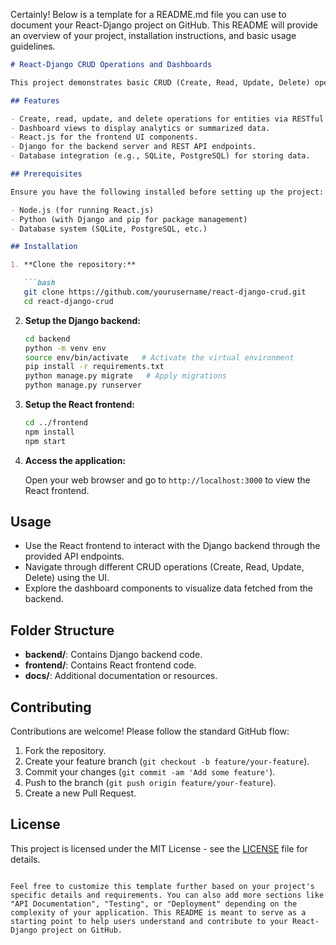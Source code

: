 Certainly! Below is a template for a README.md file you can use to document your React-Django project on GitHub. This README will provide an overview of your project, installation instructions, and basic usage guidelines.

```markdown
# React-Django CRUD Operations and Dashboards

This project demonstrates basic CRUD (Create, Read, Update, Delete) operations using React.js for the frontend and Django for the backend. It also includes dashboard components to visualize data from the backend.

## Features

- Create, read, update, and delete operations for entities via RESTful APIs.
- Dashboard views to display analytics or summarized data.
- React.js for the frontend UI components.
- Django for the backend server and REST API endpoints.
- Database integration (e.g., SQLite, PostgreSQL) for storing data.

## Prerequisites

Ensure you have the following installed before setting up the project:

- Node.js (for running React.js)
- Python (with Django and pip for package management)
- Database system (SQLite, PostgreSQL, etc.)

## Installation

1. **Clone the repository:**

   ```bash
   git clone https://github.com/yourusername/react-django-crud.git
   cd react-django-crud
   ```

2. **Setup the Django backend:**

   ```bash
   cd backend
   python -m venv env
   source env/bin/activate   # Activate the virtual environment
   pip install -r requirements.txt
   python manage.py migrate   # Apply migrations
   python manage.py runserver
   ```

3. **Setup the React frontend:**

   ```bash
   cd ../frontend
   npm install
   npm start
   ```

4. **Access the application:**

   Open your web browser and go to `http://localhost:3000` to view the React frontend.

## Usage

- Use the React frontend to interact with the Django backend through the provided API endpoints.
- Navigate through different CRUD operations (Create, Read, Update, Delete) using the UI.
- Explore the dashboard components to visualize data fetched from the backend.

## Folder Structure

- **backend/**: Contains Django backend code.
- **frontend/**: Contains React frontend code.
- **docs/**: Additional documentation or resources.

## Contributing

Contributions are welcome! Please follow the standard GitHub flow:

1. Fork the repository.
2. Create your feature branch (`git checkout -b feature/your-feature`).
3. Commit your changes (`git commit -am 'Add some feature'`).
4. Push to the branch (`git push origin feature/your-feature`).
5. Create a new Pull Request.

## License

This project is licensed under the MIT License - see the [LICENSE](LICENSE) file for details.
```

Feel free to customize this template further based on your project's specific details and requirements. You can also add more sections like "API Documentation", "Testing", or "Deployment" depending on the complexity of your application. This README is meant to serve as a starting point to help users understand and contribute to your React-Django project on GitHub.
